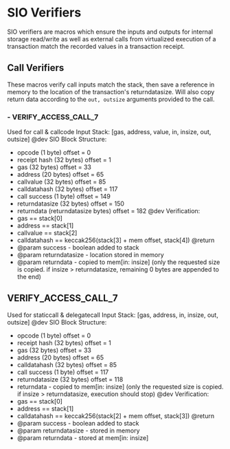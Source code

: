 # SIO Verifiers
SIO verifiers are macros which ensure the inputs and outputs for internal storage read/write as well as external calls from virtualized execution of a transaction match the recorded values in a transaction receipt.

## Call Verifiers
These macros verify call inputs match the stack, then save a reference in memory to the location of the transaction's returndatasize. Will also copy return data according to the `out, outsize` arguments provided to the call.

### - VERIFY_ACCESS_CALL_7
Used for call & callcode
Input Stack: [gas, address, value, in, insize, out, outsize]
@dev SIO Block Structure:
 - opcode (1 byte) offset = 0
 - receipt hash (32 bytes) offset = 1
 - gas (32 bytes) offset = 33
 - address (20 bytes) offset = 65
 - callvalue (32 bytes) offset = 85
 - calldatahash (32 bytes) offset = 117
 - call success (1 byte) offset = 149
 - returndatasize (32 bytes) offset = 150
 - returndata (returndatasize bytes) offset = 182
@dev Verification:
 - gas == stack[0]
 - address == stack[1]
 - callvalue == stack[2]
 - calldatahash == keccak256(stack[3] + mem offset, stack[4])
@return
 - @param success - boolean added to stack
 - @param returndatasize - location stored in memory 
 - @param returndata - copied to mem[in: insize] (only the requested size is copied. if insize > returndatasize, remaining 0 bytes are appended to the end)
 
## VERIFY_ACCESS_CALL_7
Used for staticcall & delegatecall
Input Stack: [gas, address, in, insize, out, outsize]
@dev SIO Block Structure:
 - opcode (1 byte) offset = 0
 - receipt hash (32 bytes) offset = 1
 - gas (32 bytes) offset = 33
 - address (20 bytes) offset = 65
 - calldatahash (32 bytes) offset = 85
 - call success (1 byte) offset = 117
 - returndatasize (32 bytes) offset = 118
 - returndata - copied to mem[in: insize] (only the requested size is copied. if insize > returndatasize, execution should stop)
@dev Verification:
 - gas == stack[0]
 - address == stack[1]
 - calldatahash == keccak256(stack[2] + mem offset, stack[3])
@return
 - @param success - boolean added to stack
 - @param returndatasize - stored in memory 
 - @param returndata - stored at mem[in: insize]